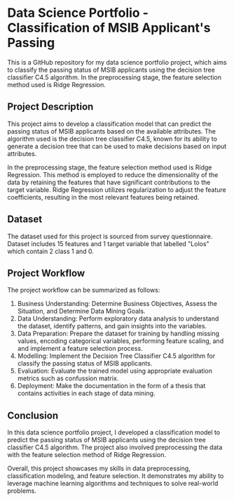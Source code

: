 # Data Science Portfolio - Classification of MSIB Applicant's Passing

This is a GitHub repository for my data science portfolio project, which aims to classify the passing status of MSIB applicants using the decision tree classifier C4.5 algorithm. In the preprocessing stage, the feature selection method used is Ridge Regression.

## Project Description  
This project aims to develop a classification model that can predict the passing status of MSIB applicants based on the available attributes. The algorithm used is the decision tree classifier C4.5, known for its ability to generate a decision tree that can be used to make decisions based on input attributes.

In the preprocessing stage, the feature selection method used is Ridge Regression. This method is employed to reduce the dimensionality of the data by retaining the features that have significant contributions to the target variable. Ridge Regression utilizes regularization to adjust the feature coefficients, resulting in the most relevant features being retained.

## Dataset
The dataset used for this project is sourced from survey questionnaire. Dataset includes 15 features and 1 target variable that labelled "Lolos" which contain 2 class 1 and 0.

## Project Workflow
The project workflow can be summarized as follows:
1. Business Understanding: Determine Business Objectives, Assess the Situation, and Determine Data Mining Goals.
2. Data Understanding: Perform exploratory data analysis to understand the dataset, identify patterns, and gain insights into the variables.
3. Data Preparation: Prepare the dataset for training by handling missing values, encoding categorical variables, performing feature scaling, and and implement a feature selection process.
4. Modelling: Implement the Decision Tree Classifier C4.5 algorithm for classify the passing status of MSIB applicants.
5. Evaluation: Evaluate the trained model using appropriate evaluation metrics such as confussion matrix.
6. Deployment: Make the documentation in the form of a thesis that contains activities in each stage of data mining.

## Conclusion

In this data science portfolio project, I developed a classification model to predict the passing status of MSIB applicants using the decision tree classifier C4.5 algorithm. The project also involved preprocessing the data with the feature selection method of Ridge Regression.

Overall, this project showcases my skills in data preprocessing, classification modeling, and feature selection. It demonstrates my ability to leverage machine learning algorithms and techniques to solve real-world problems.
